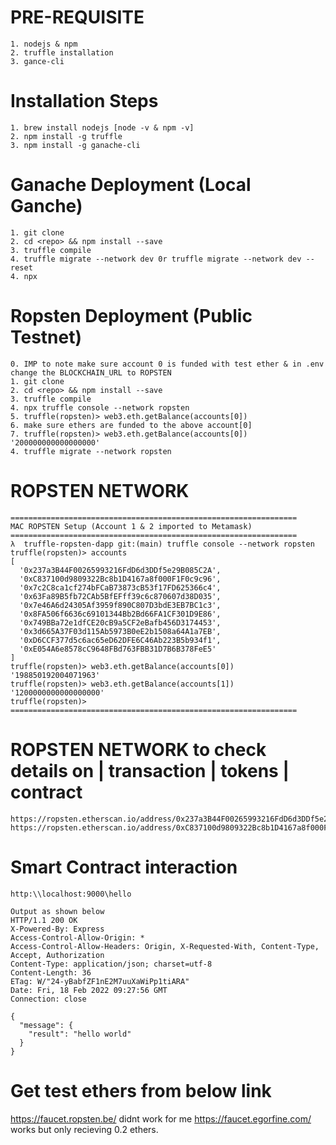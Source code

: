 # PRE-REQUISITE
```
1. nodejs & npm
2. truffle installation
3. gance-cli 
```


# Installation Steps
```
1. brew install nodejs [node -v & npm -v]
2. npm install -g truffle
3. npm install -g ganache-cli
```

# Ganache Deployment (Local Ganche)
```
1. git clone 
2. cd <repo> && npm install --save
3. truffle compile
4. truffle migrate --network dev 0r truffle migrate --network dev --reset
4. npx 
```


# Ropsten Deployment (Public Testnet)
```
0. IMP to note make sure account 0 is funded with test ether & in .env change the BLOCKCHAIN_URL to ROPSTEN
1. git clone 
2. cd <repo> && npm install --save
3. truffle compile
4. npx truffle console --network ropsten
5. truffle(ropsten)> web3.eth.getBalance(accounts[0]) 
6. make sure ethers are funded to the above account[0]
7. truffle(ropsten)> web3.eth.getBalance(accounts[0]) '200000000000000000'
4. truffle migrate --network ropsten
```


<!-- npx mnemonics
npx truffle console --network ropsten
accounts
web3.eth.getBalance(accounts[0]) -->


# ROPSTEN NETWORK
```
================================================================
MAC ROPSTEN Setup (Account 1 & 2 imported to Metamask)
================================================================
λ  truffle-ropsten-dapp git:(main) truffle console --network ropsten
truffle(ropsten)> accounts
[
  '0x237a3B44F00265993216FdD6d3DDf5e29B085C2A',
  '0xC837100d9809322Bc8b1D4167a8f000F1F0c9c96',
  '0x7c2C8ca1cf274bFCaB73873cB53f17FD625366c4',
  '0x63Fa89B5fb72CAb5BfEFff39c6c870607d38D035',
  '0x7e46A6d24305Af3959f890C807D3bdE3EB7BC1c3',
  '0x8FA506f6636c69101344Bb2Bd66FA1CF301D9E86',
  '0x749BBa72e1dfCE20cB9a5CF2eBafb456D3174453',
  '0x3d665A37F03d115Ab5973B0eE2b1508a64A1a7EB',
  '0xD6CCF377d5c6ac65eD62DFE6C46Ab223B5b934f1',
  '0xE054A6e8578cC9648FBd763FBB31D7B6B378FeE5'
]
truffle(ropsten)> web3.eth.getBalance(accounts[0])
'198850192004071963'
truffle(ropsten)> web3.eth.getBalance(accounts[1])
'1200000000000000000'
truffle(ropsten)> 
================================================================
```

# ROPSTEN NETWORK to check details on | transaction | tokens | contract 
```
https://ropsten.etherscan.io/address/0x237a3B44F00265993216FdD6d3DDf5e29B085C2A
https://ropsten.etherscan.io/address/0xC837100d9809322Bc8b1D4167a8f000F1F0c9c96

```

# Smart Contract interaction
```
http:\\localhost:9000\hello

Output as shown below
HTTP/1.1 200 OK
X-Powered-By: Express
Access-Control-Allow-Origin: *
Access-Control-Allow-Headers: Origin, X-Requested-With, Content-Type, Accept, Authorization
Content-Type: application/json; charset=utf-8
Content-Length: 36
ETag: W/"24-yBabfZF1nE2M7uuXaWiPp1tiARA"
Date: Fri, 18 Feb 2022 09:27:56 GMT
Connection: close

{
  "message": {
    "result": "hello world"
  }
}

```


# Get test ethers from below link
https://faucet.ropsten.be/ didnt work for me
https://faucet.egorfine.com/  works but only recieving 0.2 ethers.

